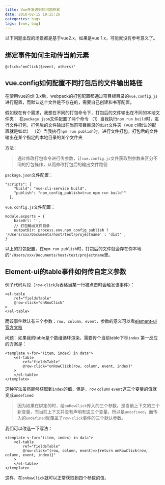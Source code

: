```yaml
---
title: Vue开发遇到的问题积累
date: 2018-02-15 19:25:26
categories: bugs
tags: [vue, bug]
---
```


以下问题出现的场景都是基于vue2.x，如果是vue 1.x，可能就没有参考意义了。

<!-- more -->


## 绑定事件如何主动传当前元素

```
@click="onClick($event, others)"
```

## vue.config如何配置不同打包后的文件输出路径

在使用vue的cli 3.x后，webpack的打包配置都通过项目根目录的`vue.config.js`进行配置，而默认这个文件是不存在的，需要自己创建和书写配置。

假如现在有个需求，我想在不同的打包命令下，打包后的文件输出在不同的本地文件夹：
在`package.json`文件配置了两个命令
（1）当我执行`npm run build`时，进行文件打包，打包后的文件输出在当前项目目录的`dist`文件夹（vue cli默认的配置就是如此）
（2）当我执行`npm run publish`时，进行文件打包，打包后的文件输出在某个指定的本地目录的某个文件夹

方法：

> 通过修改打包命令进行传参数，让`vue.config.js`文件获取到参数来区分不同的打包操作，从而修改打包后的输出文件路径

`package.json`文件配置：

```
"scripts": {
    "build": "vue-cli-service build",
    "publish": "npm_config_publish=true npm run build'"
  },
```

`vue.config.js`文件配置：

```
module.exports = {
    baseUrl: '',
    // 打包输出文件目录
    outputDir: process.env.npm_config_publish ? '/Users/xxx/Documents/host/test/projectname' : 'dist' ,
}
```
以上的打包配置，在`npm run publish`时，打包后的文件就会存在你本地的`'/Users/xxx/Documents/host/test/projectname`里。

## Element-ui的table事件如何传自定义参数
例子代码片段（`row-click`为表格当某一行被点击时会触发该事件）：
```
<el-table
    ref="fieldsTable"
    @row-click="onRowClick"
>
</el-table>
```
而该事件默认有三个参数：`row, column, event`，参数的意义可以看[element-ui官方文档](http://element-cn.eleme.io/#/zh-CN/component/table)

问题：如果我的table是个数组循环渲染，需要传个当前table下标`index`
第一反应的方案是：
```
<template v-for="(item, index) in data">
    <el-table
        ref="fieldsTable"
        @row-click="onRowClick(row, column, event, index)"
    >
    </el-table>
</template>
```
这种写法虽然能够获取到`index`的值，但是，`row` `column` `event`这三个变量的值就变成`undefined`
> 因为如果在绑定的时，给`onRowClick`传入的三个参数，是当前上下文的三个新变量，而当前上下文并没有声明有这三个变量，所以是`undefined`，而传入的`undefined`就覆盖了`row-click`事件的三个默认参数。

我们可以改造一下写法：
```
<template v-for="(item, index) in data">
    <el-table
        ref="fieldsTable"
        @row-click="(row, column, event)=>{return onRowClick(row, column, event, index)}"
    >
    </el-table>
</template>
```
这样，在`onRowClick`就可以正常获取到四个参数的值。


